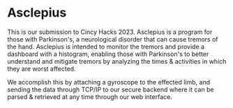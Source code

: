 # Asclepius

This is our submission to Cincy Hacks 2023. Asclepius is a program
for those with Parkinson's, a neurological disorder that can cause
tremors of the hand. Asclepius is intended to monitor the tremors
and provide a dashboard with a histogram, enabling those with
Parkinson's to better understand and mitigate tremors by analyzing
the times & activities in which they are worst affected.

We accomplish this by attaching a gyroscope to the effected limb,
and sending the data through TCP/IP to our secure backend where
it can be parsed & retrieved at any time through our web interface.